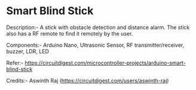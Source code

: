 # Smart Blind Stick

Description:- A stick with obstacle detection and distance alarm. The stick also has a RF remote to find it remotely by the user.

Components:- Arduino Nano, Ultrasonic Sensor, RF transmitter/receiver, buzzer, LDR, LED

Refer:- https://circuitdigest.com/microcontroller-projects/arduino-smart-blind-stick

Credits:- Aswinth Raj (https://circuitdigest.com/users/aswinth-raj)
